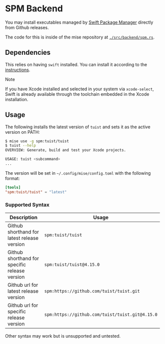 # SPM Backend <Badge type="warning" text="experimental" />

You may install executables managed by [Swift Package Manager](https://www.swift.org/documentation/package-manager) directly from Github releases.

The code for this is inside of the mise repository at [`./src/backend/spm.rs`](https://github.com/jdx/mise/blob/main/src/backend/spm.rs).

## Dependencies

This relies on having `swift` installed. You can install it according to the [instructions](https://www.swift.org/install).

> [!NOTE]
> If you have Xcode installed and selected in your system via `xcode-select`, Swift is already available through the toolchain embedded in the Xcode installation.

## Usage

The following installs the latest version of `tuist`
and sets it as the active version on PATH:

```sh
$ mise use -g spm:tuist/tuist
$ tuist --help
OVERVIEW: Generate, build and test your Xcode projects.

USAGE: tuist <subcommand>
...
```

The version will be set in `~/.config/mise/config.toml` with the following format:

```toml
[tools]
"spm:tuist/tuist" = "latest"
```

### Supported Syntax

| Description                                   | Usage                                                     |
| --------------------------------------------- | --------------------------------------------------------- |
| Github shorthand for latest release version   | `spm:tuist/tuist`                                         |
| Github shorthand for specific release version | `spm:tuist/tuist@4.15.0`                                  |
| Github url for latest release version         | `spm:https://github.com/tuist/tuist.git`                  |
| Github url for specific release version       | `spm:https://github.com/tuist/tuist.git@4.15.0`           |

Other syntax may work but is unsupported and untested.
